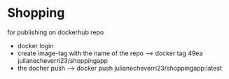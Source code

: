 # Shopping

for publishing on dockerhub repo
- docker login
- create image-tag with the name of the repo --> docker tag 49ea julianecheverri23/shoppingapp
- the docher push --> docker push julianecheverri23/shoppingapp:latest




